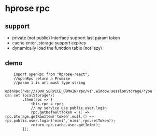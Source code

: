 # hprose rpc

## support
+ private (not public) interface support last param token
+ cache enter ,storage support expires
+ dynamically load the function table (not lazy)

## demo

		import openRpc from "hprose-react";
		//openRpc return a Promise
		//param 1 is url must type string
		openRpc('ws://YOUR_SERVICE_DOMAIN/rpc/v1',window.sessionStorage/*you can set localStorage*/)
			.then(rpc => {
                this.rpc = rpc;
                // my service use public.user.login
                rpc.getDefaultToken = () => rpc.Storage.getRawItem('token',null,() => rpc.public.user.login('mimi','mimi',rpc.setToken));
                return rpc.cache.user.getInfo();
            });